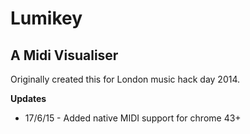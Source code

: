 # Lumikey
## A Midi Visualiser

Originally created this for London music hack day 2014. 

**Updates**
* 17/6/15 - Added native MIDI support for chrome 43+